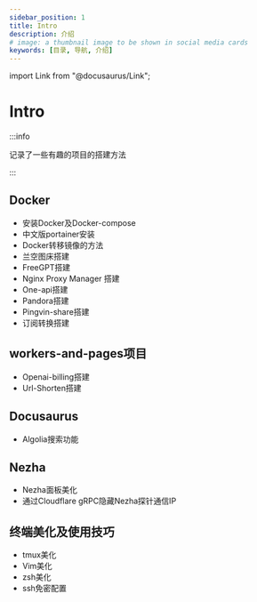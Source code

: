 ```yaml
---
sidebar_position: 1
title: Intro
description: 介绍
# image: a thumbnail image to be shown in social media cards
keywords: [目录, 导航, 介绍]
---
```


import Link from "@docusaurus/Link";

# Intro
:::info

记录了一些有趣的项目的搭建方法

:::
## <Link to= "/docs/category/docker">Docker</Link>

- <Link to= "/docs/Note/Docker/Docker安装">安装Docker及Docker-compose</Link>
- <Link to= "/docs/Note/Docker/中文版portainer安装">中文版portainer安装</Link>
- <Link to= "/docs/Note/Docker/Docker转移镜像的方法">Docker转移镜像的方法</Link>
- <Link to= "/docs/Note/Docker/兰空图床搭建">兰空图床搭建</Link>
- <Link to= "/docs/Note/Docker/FreeGPT搭建">FreeGPT搭建</Link>
- <Link to= "/docs/Note/Docker/Nginx%20Proxy%20Manager%20搭建">Nginx Proxy Manager 搭建</Link>
- <Link to= "/docs/Note/Docker/One-api搭建">One-api搭建</Link>
- <Link to= "/docs/Note/Docker/Pandora搭建">Pandora搭建</Link>
- <Link to= "/docs/Note/Docker/Pingvin-share搭建">Pingvin-share搭建</Link>
- <Link to= "/docs/Note/Docker/订阅转换搭建">订阅转换搭建</Link>

## <Link to= "/docs/category/workers-and-pages项目">workers-and-pages项目</Link>

- <Link to= "/docs/Note/Workers%20and%20Pages项目/Openai-billing">Openai-billing搭建</Link>
- <Link to= "/docs/Note/Workers%20and%20Pages项目/Url-Shorten搭建">Url-Shorten搭建</Link>

## <Link to= "/docs/category/docusaurus">Docusaurus</Link>

- <Link to= "/docs/Note/Docusaurus/Algolia搜索功能">Algolia搜索功能</Link>

## <Link to= "/docs/category/nezha">Nezha</Link>

- <Link to= "/docs/Note/Nezha/Nezha面板美化">Nezha面板美化</Link>
- <Link to= "/docs/Note/Nezha/通过Cloudflare%20gRPC隐藏Nezha探针通信IP">通过Cloudflare gRPC隐藏Nezha探针通信IP</Link>

## <Link to= "/docs/category/终端美化及使用技巧">终端美化及使用技巧</Link>

- <Link to= "/docs/Note/终端美化及使用技巧/tmux">tmux美化</Link>
- <Link to= "/docs/Note/终端美化及使用技巧/vim">Vim美化</Link>
- <Link to= "/docs/Note/终端美化及使用技巧/zsh">zsh美化</Link>
- <Link to= "/docs/Note/终端美化及使用技巧/ssh免密配置">ssh免密配置</Link>